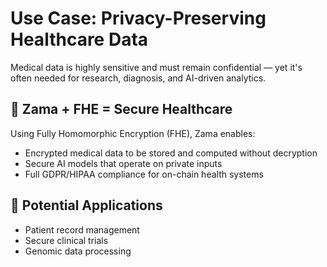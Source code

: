 # Use Case: Privacy-Preserving Healthcare Data

Medical data is highly sensitive and must remain confidential — yet it's often needed for research, diagnosis, and AI-driven analytics.

## 🧠 Zama + FHE = Secure Healthcare

Using Fully Homomorphic Encryption (FHE), Zama enables:

- Encrypted medical data to be stored and computed without decryption
- Secure AI models that operate on private inputs
- Full GDPR/HIPAA compliance for on-chain health systems

## 🏥 Potential Applications

- Patient record management
- Secure clinical trials
- Genomic data processing

